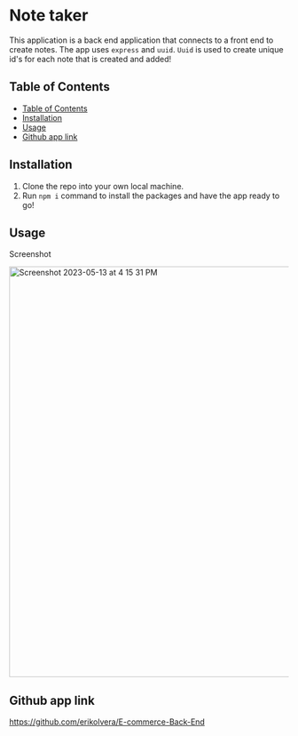 # Note taker

This application is a back end application that connects to a front end to create notes. The app uses `express` and `uuid`. `Uuid` is used to create unique id's for each note that is created and added!

## Table of Contents

  - [Table of Contents](#table-of-contents)
  - [Installation](#installation)
  - [Usage](#usage)
  - [Github app link](#github-app-link)

## Installation

1. Clone the repo into your own local machine.
2. Run `npm i` command to install the packages and have the app ready to go!

## Usage
Screenshot

<img width="739" alt="Screenshot 2023-05-13 at 4 15 31 PM" src="https://github.com/erikolvera/note-taker/assets/118490997/ade9056f-037b-4672-9ae4-f63b72eaedad">




## Github app link
https://github.com/erikolvera/E-commerce-Back-End
